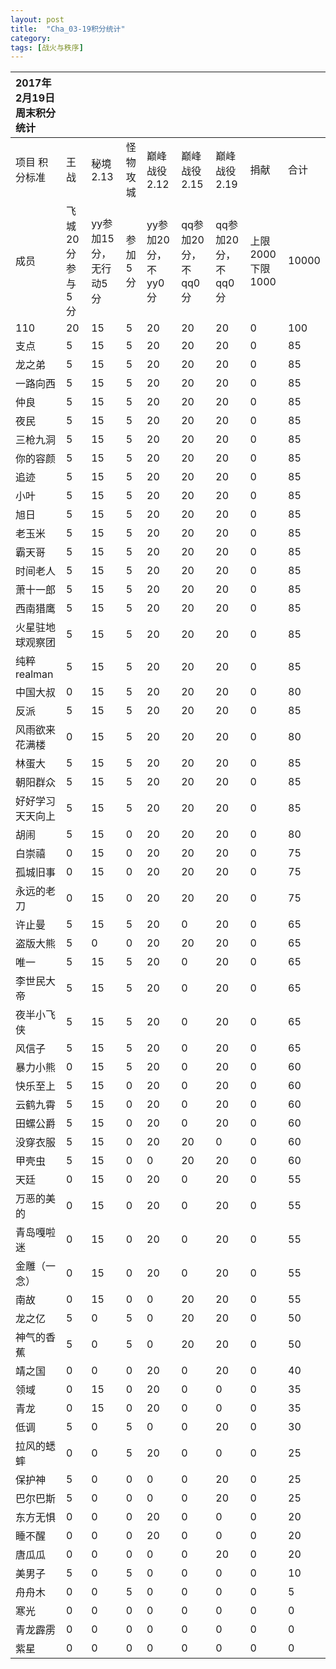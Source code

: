 ```yaml
---
layout: post
title:  "Cha_03-19积分统计"
category: 
tags: [战火与秩序]
---
```


|2017年2月19日周末积分统计|||||||||
|:--|:--|:--|:--|:--|:--|:--|:--|:--|
|           项目                                                                                                                 积分标准 |王战   |秘境 2.13|怪物攻城 |巅峰战役2.12|巅峰战役2.15|巅峰战役2.19|捐献|合计|
|成员|飞城 20分  参与 5 分|yy参加15分，无行动5分|参加 5 分|yy参加20分，不yy0分|qq参加20分，不qq0分|qq参加20分，不qq0分|上限2000  下限1000|10000|
|110|20|15|5|20|20|20|0|100|
|支点|5|15|5|20|20|20|0|85|
|龙之弟|5|15|5|20|20|20|0|85|
|一路向西|5|15|5|20|20|20|0|85|
|仲良|5|15|5|20|20|20|0|85|
|夜民|5|15|5|20|20|20|0|85|
|三枪九洞|5|15|5|20|20|20|0|85|
|你的容颜|5|15|5|20|20|20|0|85|
|追迹|5|15|5|20|20|20|0|85|
|小叶|5|15|5|20|20|20|0|85|
|旭日|5|15|5|20|20|20|0|85|
|老玉米|5|15|5|20|20|20|0|85|
|霸天哥|5|15|5|20|20|20|0|85|
|时间老人|5|15|5|20|20|20|0|85|
|萧十一郎|5|15|5|20|20|20|0|85|
|西南猎鹰|5|15|5|20|20|20|0|85|
|火星驻地球观察团|5|15|5|20|20|20|0|85|
|纯粹realman|5|15|5|20|20|20|0|85|
|中国大叔|0|15|5|20|20|20|0|80|
|反派|5|15|5|20|20|20|0|85|
|风雨欲来花满楼|0|15|5|20|20|20|0|80|
|林蛋大|5|15|5|20|20|20|0|85|
|朝阳群众|5|15|5|20|20|20|0|85|
|好好学习天天向上|5|15|5|20|20|20|0|85|
|胡闹|5|15|0|20|20|20|0|80|
|白崇禧|0|15|0|20|20|20|0|75|
|孤城旧事|0|15|0|20|20|20|0|75|
|永远的老刀|0|15|0|20|20|20|0|75|
|许止曼|5|15|5|20|0|20|0|65|
|盗版大熊|5|0|0|20|20|20|0|65|
|唯一|5|15|5|20|0|20|0|65|
|李世民大帝|5|15|5|20|0|20|0|65|
|夜半小飞侠|5|15|5|20|0|20|0|65|
|风信子|5|15|5|20|0|20|0|65|
|暴力小熊|0|15|5|20|0|20|0|60|
|快乐至上|5|15|0|20|0|20|0|60|
|云鹤九霄|5|15|0|20|0|20|0|60|
|田螺公爵|5|15|0|20|0|20|0|60|
|没穿衣服|5|15|0|20|20|0|0|60|
|甲壳虫|5|15|0|0|20|20|0|60|
|天廷|0|15|0|20|0|20|0|55|
|万恶的美的|0|15|0|20|0|20|0|55|
|青岛嘎啦迷|0|15|0|20|0|20|0|55|
|金雕（一念）|0|15|0|20|0|20|0|55|
|南故|0|15|0|0|20|20|0|55|
|龙之亿|5|0|5|0|20|20|0|50|
|神气的香蕉|5|0|5|0|20|20|0|50|
|靖之国|0|0|0|20|0|20|0|40|
|领域|0|15|0|20|0|0|0|35|
|青龙|0|15|0|20|0|0|0|35|
|低调|5|0|5|0|0|20|0|30|
|拉风的蟋蟀|0|0|5|20|0|0|0|25|
|保护神|5|0|0|0|0|20|0|25|
|巴尔巴斯|5|0|0|0|0|20|0|25|
|东方无惧|0|0|0|20|0|0|0|20|
|睡不醒|0|0|0|20|0|0|0|20|
|唐瓜瓜|0|0|0|0|0|20|0|20|
|美男子|5|0|5|0|0|0|0|10|
|舟舟木|0|0|5|0|0|0|0|5|
|寒光|0|0|0|0|0|0|0|0|
|青龙霹雳|0|0|0|0|0|0|0|0|
|紫星|0|0|0|0|0|0|0|0|



